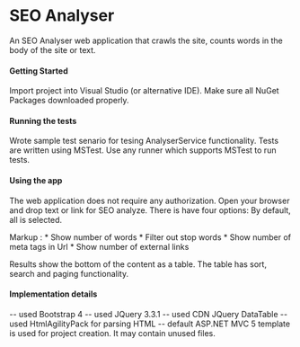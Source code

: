 # SEO Analyser
An SEO Analyser web application that crawls the site, counts words in the body of the site or text.

#### Getting Started
Import project into Visual Studio (or alternative IDE). Make sure all NuGet Packages downloaded properly.

#### Running the tests
Wrote sample test senario for tesing AnalyserService functionality. Tests are written using MSTest. Use any runner which supports MSTest to run tests.

#### Using the app
The web application does not require any authorization. Open your browser and drop text or link for SEO analyze. There is have four options: By default, all is selected. 

Markup : * Show number of words
         * Filter out stop words
         * Show number of meta tags in Url
         * Show number of external links

Results show the bottom of the content as a table.
The table has sort, search and paging functionality.

#### Implementation details

-- used Bootstrap 4
-- used JQuery 3.3.1
-- used CDN JQuery DataTable
-- used HtmlAgilityPack for parsing HTML
-- default ASP.NET MVC 5 template is used for project creation. It may contain unused files.
